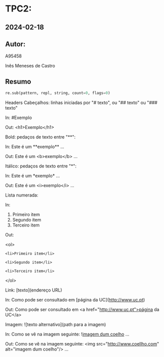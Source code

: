 # TPC2:
## 2024-02-18
## Autor:
A95458

Inês Meneses de Castro

## Resumo

```python
re.sub(pattern, repl, string, count=0, flags=0)
```

Headers
Cabeçalhos: linhas iniciadas por "# texto", ou "## texto" ou "### texto"

In: \#Exemplo

Out: \<h1>Exemplo\</h1>


Bold: pedaços de texto entre "\*\*":

In: Este é um \*\*exemplo\*\* ...

Out: Este é um \<b>exemplo\</b> ...


Itálico: pedaços de texto entre "\*":

In: Este é um \*exemplo\* ...

Out: Este é um \<i>exemplo\</i> ...


Lista numerada:

In:

  1. Primeiro item
  2. Segundo item
  3. Terceiro item
     
Out:

  \<ol>
  
    <li>Primeiro item</li>
    
    <li>Segundo item</li>
    
    <li>Terceiro item</li>
    
  \</ol>
  

  
Link: [texto](endereço URL)

In: Como pode ser consultado em \[página da UC](http://www.uc.pt)

Out: Como pode ser consultado em \<a href="http://www.uc.pt">página da UC\</a>


Imagem: ![texto alternativo](path para a imagem)

In: Como se vê na imagem seguinte: \![imagem dum coelho](http://www.coellho.com) ...

Out: Como se vê na imagem seguinte: \<img src="http://www.coellho.com" alt="imagem dum coelho"/> ...
    
